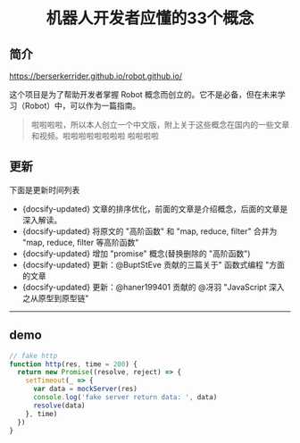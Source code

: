 <h1 align="center">
  机器人开发者应懂的33个概念
</h1>

## 简介

https://berserkerrider.github.io/robot.github.io/

这个项目是为了帮助开发者掌握 Robot 概念而创立的。它不是必备，但在未来学习（Robot）中，可以作为一篇指南。



> 啦啦啦啦，所以本人创立一个中文版，附上关于这些概念在国内的一些文章和视频。啦啦啦啦啦啦啦啦
> 啦啦啦啦

## 更新

下面是更新时间列表

- {docsify-updated}  文章的排序优化，前面的文章是介绍概念，后面的文章是深入解读。
- {docsify-updated}  将原文的 "高阶函数" 和 "map, reduce, filter" 合并为 "map, reduce, filter 等高阶函数"
- {docsify-updated}  增加 "promise" 概念(替换删除的 "高阶函数")
- {docsify-updated}  更新：@BuptStEve 贡献的三篇关于" 函数式编程 "方面的文章
- {docsify-updated}  更新：@haner199401 贡献的 @冴羽 "JavaScript 深入之从原型到原型链"

---


## demo

```js
// fake http
function http(res, time = 200) {
  return new Promise((resolve, reject) => {
    setTimeout(_ => {
      var data = mockServer(res)
      console.log('fake server return data: ', data)
      resolve(data)
    }, time)
  })
}
```
